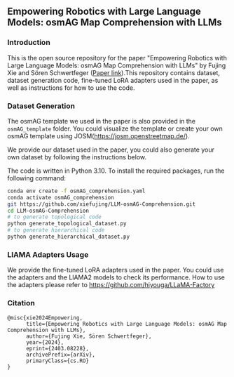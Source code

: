 ## Empowering Robotics with Large Language Models: osmAG Map Comprehension with LLMs
### Introduction
This is the open source repository for the paper "Empowering Robotics with Large Language Models: osmAG Map Comprehension with LLMs" by Fujing Xie and Sören Schwertfeger ([Paper link](https://arxiv.org/pdf/2403.08228.pdf)).This repository contains dataset, dataset generation code, fine-tuned LoRA adapters used in the paper, as well as instructions for how to use the code.



### Dataset Generation
The osmAG template we used in the paper is also provided in the `osmAG_template` folder. You could visualize the template or create your own osmAG template using JOSM(https://josm.openstreetmap.de/).

We provide our dataset used in the paper, you could also generate your own dataset by following the instructions below. 



The code is written in Python 3.10. To install the required packages, run the following command:
```bash
conda env create -f osmAG_comprehension.yaml
conda activate osmAG_comprehension
git https://github.com/xiefujing/LLM-osmAG-Comprehension.git
cd LLM-osmAG-Comprehension
# to generate topological code
python generate_topological_dataset.py
# to generate hierarchical code
python generate_hierarchical_dataset.py
```
### LlAMA Adapters Usage
We provide the fine-tuned LoRA adapters used in the paper. You could use the adapters and the LlAMA2 models to check its performance. How to use the adapters please refer to https://github.com/hiyouga/LLaMA-Factory

### Citation
```
@misc{xie2024Empowering,
      title={Empowering Robotics with Large Language Models: osmAG Map Comprehension with LLMs}, 
      author={Fujing Xie, Sören Schwertfeger},
      year={2024},
      eprint={2403.08228},
      archivePrefix={arXiv},
      primaryClass={cs.RO}
}
```